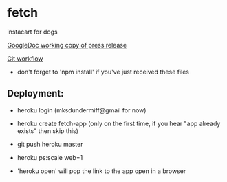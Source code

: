 # fetch
instacart for dogs

[GoogleDoc working copy of press release](https://docs.google.com/document/d/1Ygpd70QUenDMUDgOfZHZRAtuxV9VaNnIl7uo_PD0IMg/edit)

[Git workflow](https://docs.google.com/document/d/1cyaSoGKVCTJD0WMuwehVhGElPKjQTpnBsGVHt915xvE/edit)

- don't forget to 'npm install' if you've just received these files

## Deployment: ##
- heroku login (mksdundermiff@gmail for now)
- heroku create fetch-app (only on the first time, if you hear "app already exists" then skip this)

- git push heroku master
- heroku ps:scale web=1
- 'heroku open' will pop the link to the app open in a browser

